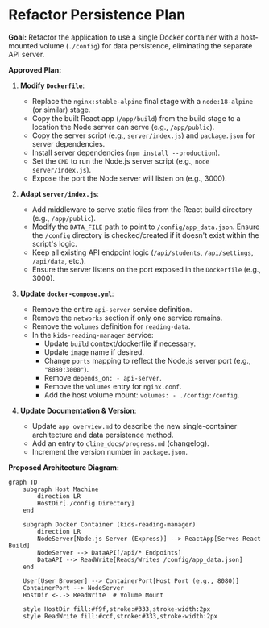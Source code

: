# Refactor Persistence Plan

**Goal:** Refactor the application to use a single Docker container with a host-mounted volume (`./config`) for data persistence, eliminating the separate API server.

**Approved Plan:**

1.  **Modify `Dockerfile`**:
    *   Replace the `nginx:stable-alpine` final stage with a `node:18-alpine` (or similar) stage.
    *   Copy the built React app (`/app/build`) from the build stage to a location the Node server can serve (e.g., `/app/public`).
    *   Copy the server script (e.g., `server/index.js`) and `package.json` for server dependencies.
    *   Install server dependencies (`npm install --production`).
    *   Set the `CMD` to run the Node.js server script (e.g., `node server/index.js`).
    *   Expose the port the Node server will listen on (e.g., 3000).

2.  **Adapt `server/index.js`**:
    *   Add middleware to serve static files from the React build directory (e.g., `/app/public`).
    *   Modify the `DATA_FILE` path to point to `/config/app_data.json`. Ensure the `/config` directory is checked/created if it doesn't exist within the script's logic.
    *   Keep all existing API endpoint logic (`/api/students`, `/api/settings`, `/api/data`, etc.).
    *   Ensure the server listens on the port exposed in the `Dockerfile` (e.g., 3000).

3.  **Update `docker-compose.yml`**:
    *   Remove the entire `api-server` service definition.
    *   Remove the `networks` section if only one service remains.
    *   Remove the `volumes` definition for `reading-data`.
    *   In the `kids-reading-manager` service:
        *   Update `build` context/dockerfile if necessary.
        *   Update `image` name if desired.
        *   Change `ports` mapping to reflect the Node.js server port (e.g., `"8080:3000"`).
        *   Remove `depends_on: - api-server`.
        *   Remove the `volumes` entry for `nginx.conf`.
        *   Add the host volume mount: `volumes: - ./config:/config`.

4.  **Update Documentation & Version**:
    *   Update `app_overview.md` to describe the new single-container architecture and data persistence method.
    *   Add an entry to `cline_docs/progress.md` (changelog).
    *   Increment the version number in `package.json`.

**Proposed Architecture Diagram:**

```mermaid
graph TD
    subgraph Host Machine
        direction LR
        HostDir[./config Directory]
    end

    subgraph Docker Container (kids-reading-manager)
        direction LR
        NodeServer[Node.js Server (Express)] --> ReactApp[Serves React Build]
        NodeServer --> DataAPI[/api/* Endpoints]
        DataAPI --> ReadWrite[Reads/Writes /config/app_data.json]
    end

    User[User Browser] --> ContainerPort[Host Port (e.g., 8080)]
    ContainerPort --> NodeServer
    HostDir <-.-> ReadWrite  # Volume Mount

    style HostDir fill:#f9f,stroke:#333,stroke-width:2px
    style ReadWrite fill:#ccf,stroke:#333,stroke-width:2px